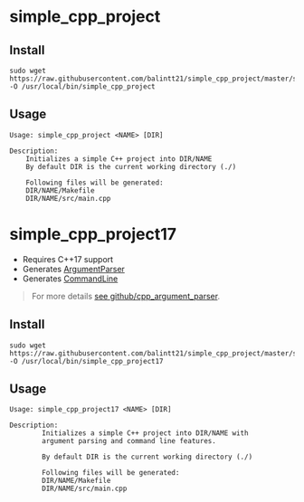 # simple_cpp_project
## Install
```
sudo wget https://raw.githubusercontent.com/balintt21/simple_cpp_project/master/simple_cpp_project -O /usr/local/bin/simple_cpp_project
```
## Usage
```
Usage: simple_cpp_project <NAME> [DIR]

Description:
 	Initializes a simple C++ project into DIR/NAME
 	By default DIR is the current working directory (./)

 	Following files will be generated:
 	DIR/NAME/Makefile
 	DIR/NAME/src/main.cpp
```
# simple_cpp_project17
 * Requires C++17 support
 * Generates [ArgumentParser](https://github.com/balintt21/cpp_argument_parser/blob/master/argument_parser.h) 
 * Generates [CommandLine](https://github.com/balintt21/cpp_argument_parser/blob/master/command_line.h)
 > For more details [see github/cpp_argument_parser](https://github.com/balintt21/cpp_argument_parser).
## Install
```
sudo wget https://raw.githubusercontent.com/balintt21/simple_cpp_project/master/simple_cpp_project17 -O /usr/local/bin/simple_cpp_project17
```
## Usage
```
Usage: simple_cpp_project17 <NAME> [DIR]

Description:
        Initializes a simple C++ project into DIR/NAME with
        argument parsing and command line features.

        By default DIR is the current working directory (./)

        Following files will be generated:
        DIR/NAME/Makefile
        DIR/NAME/src/main.cpp
```
